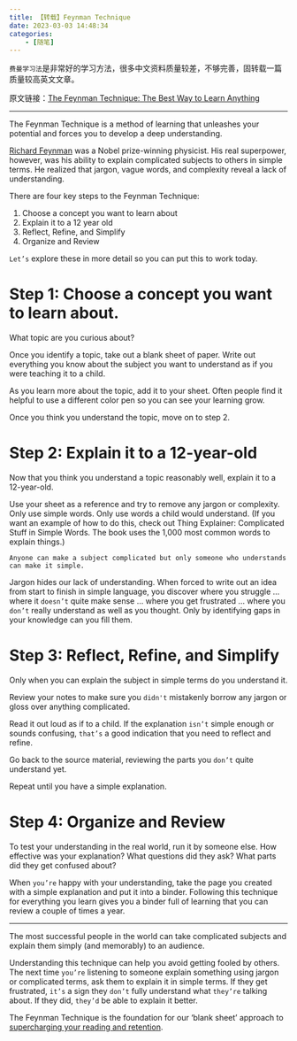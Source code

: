 ```yaml
---
title: 【转载】Feynman Technique
date: 2023-03-03 14:48:34
categories: 
    - [随笔]
---
```

`费曼学习法`是非常好的学习方法，很多中文资料质量较差，不够完善，固转载一篇质量较高英文文章。

原文链接：[The Feynman Technique: The Best Way to Learn Anything](https://fs.blog/feynman-technique/)

***

The Feynman Technique is a method of learning that unleashes your potential and forces you to develop a deep understanding.

[Richard Feynman](https://fs.blog/intellectual-giants/richard-feynman/) was a Nobel prize-winning physicist. His real superpower, however, was his ability to explain complicated subjects to others in simple terms. He realized that jargon, vague words, and complexity reveal a lack of understanding.

There are four key steps to the Feynman Technique:

1. Choose a concept you want to learn about
2. Explain it to a 12 year old
3. Reflect, Refine, and Simplify
4. Organize and Review

`Let’s` explore these in more detail so you can put this to work today.

# Step 1: Choose a concept you want to learn about.

What topic are you curious about?

Once you identify a topic, take out a blank sheet of paper. Write out everything you know about the subject you want to understand as if you were teaching it to a child.

As you learn more about the topic, add it to your sheet. Often people find it helpful to use a different color pen so you can see your learning grow.

Once you think you understand the topic, move on to step 2.

# Step 2: Explain it to a 12-year-old

Now that you think you understand a topic reasonably well, explain it to a 12-year-old.

Use your sheet as a reference and try to remove any jargon or complexity. Only use simple words. Only use words a child would understand. (If you want an example of how to do this, check out Thing Explainer: Complicated Stuff in Simple Words. The book uses the 1,000 most common words to explain things.)

`Anyone can make a subject complicated but only someone who understands can make it simple.`

Jargon hides our lack of understanding. When forced to write out an idea from start to finish in simple language, you discover where you struggle … where it `doesn’t` quite make sense … where you get frustrated … where you `don’t` really understand as well as you thought. Only by identifying gaps in your knowledge can you fill them.

# Step 3: Reflect, Refine, and Simplify

Only when you can explain the subject in simple terms do you understand it.


Review your notes to make sure you `didn't` mistakenly borrow any jargon or gloss over anything complicated.

Read it out loud as if to a child. If the explanation `isn’t` simple enough or sounds confusing, `that’s` a good indication that you need to reflect and refine.

Go back to the source material, reviewing the parts you `don’t` quite understand yet.

Repeat until you have a simple explanation.

# Step 4: Organize and Review

To test your understanding in the real world, run it by someone else. How effective was your explanation? What questions did they ask? What parts did they get confused about?

When `you’re` happy with your understanding, take the page you created with a simple explanation and put it into a binder. Following this technique for everything you learn gives you a binder full of learning that you can review a couple of times a year.

***

The most successful people in the world can take complicated subjects and explain them simply (and memorably) to an audience.

Understanding this technique can help you avoid getting fooled by others. The next time `you’re` listening to someone explain something using jargon or complicated terms, ask them to explain it in simple terms. If they get frustrated, `it’s` a sign they `don’t` fully understand what `they’re` talking about. If they did, `they’d` be able to explain it better.

The Feynman Technique is the foundation for our ‘blank sheet’ approach to [supercharging your reading and retention](https://fs.blog/reading/).